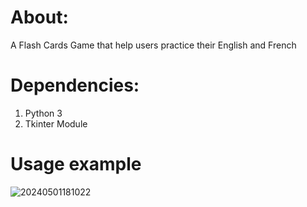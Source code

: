 # About:
A Flash Cards Game that help users practice their English and French

# Dependencies:
1. Python 3
2. Tkinter Module

# Usage example
![20240501181022](https://github.com/ali-kanbar/French-To-English-Flash-Cards-Game/assets/155682302/09a15e83-0832-4482-a317-d2486cb80453)
